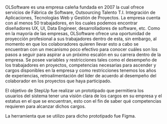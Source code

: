 OLSoftware es una empresa caleña fundada en 2007 la cual ofrece servicios de Fábrica de Software, Outsourcing Talento T.I. Integración de Aplicaciones, Tecnologías Web y Gestión de Proyectos. La empresa cuenta con al menos 50 trabajadores, en los cuales podemos encontrar diseñadores UX, UI, Data Engineer, desarrolladores de software, etc. Como en la mayoría de las empresas, OLSoftware ofrece una oportunidad de proyección profesional a sus trabajadores dentro de esta, sin embargo, al momento en que los colaboradores quieren llevar esto  a cabo se encuentran con un mecanismo poco efectivo para conocer cuáles son los pasos a seguir para aspirar a un próximo escalón en su carrera dentro de la empresa. Se posee variables y restricciones tales como el desempeño de los trabajadores en proyectos, competencias necesarias para ascender y cargos disponibles en la empresa y como restricciones tenemos los años de experiencias, retroalimentación del líder de acuerdo al desempeño del colaborador en los proyectos que haya participado.

El objetivo de StepUp fue realizar un prototipado que permitiera los usuarios del sistema tener una visión clara de los cargos en su empresa y el estatus en el que se encuentran, esto con el fin de saber qué competencias requieren para alcanzar dichos cargos.

La herramienta que se utilizo para dicho prototipado fue Figma.
